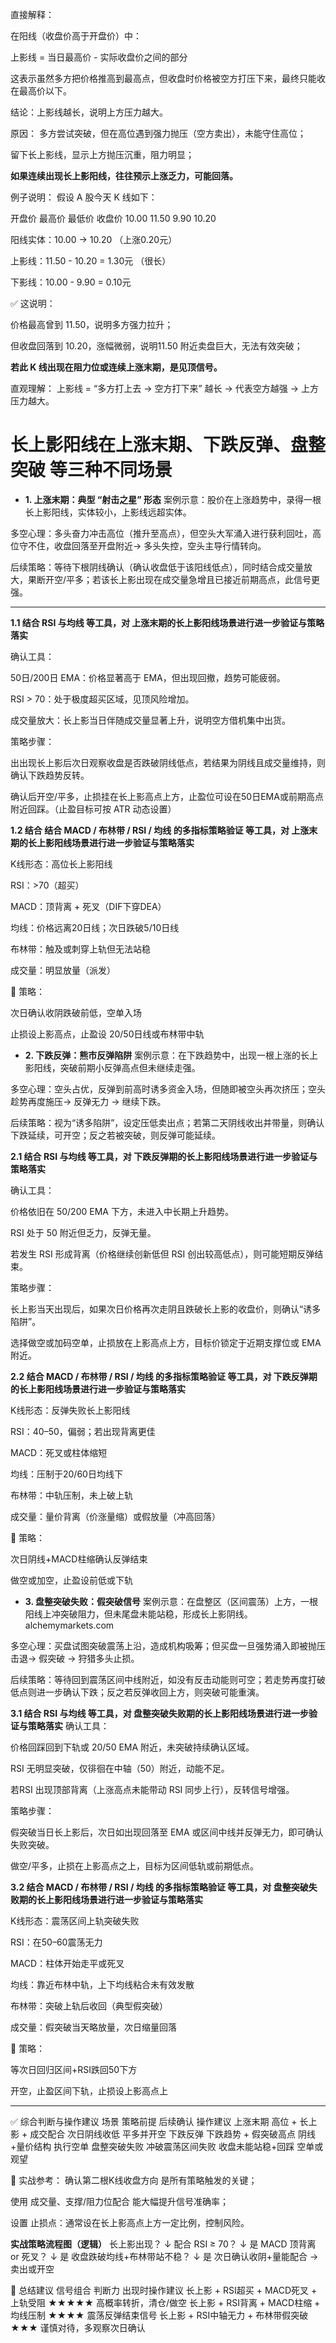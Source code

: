 
直接解释：

在阳线（收盘价高于开盘价）中：

上影线 = 当日最高价 - 实际收盘价之间的部分

这表示虽然多方把价格推高到最高点，但收盘时价格被空方打压下来，最终只能收在最高价以下。

结论：上影线越长，说明上方压力越大。

原因：
多方尝试突破，但在高位遇到强力抛压（空方卖出），未能守住高位；

留下长上影线，显示上方抛压沉重，阻力明显；

**如果连续出现长上影阳线，往往预示上涨乏力，可能回落。**

例子说明：
假设 A 股今天 K 线如下：

开盘价	最高价	最低价	收盘价
10.00	11.50	9.90	10.20

阳线实体：10.00 → 10.20 （上涨0.20元）

上影线：11.50 - 10.20 = 1.30元 （很长）

下影线：10.00 - 9.90 = 0.10元

✅ 这说明：

价格最高曾到 11.50，说明多方强力拉升；

但收盘回落到 10.20，涨幅微弱，说明11.50 附近卖盘巨大，无法有效突破；

**若此 K 线出现在阻力位或连续上涨末期，是见顶信号。**

直观理解：
上影线 = “多方打上去 → 空方打下来”
越长 → 代表空方越强 → 上方压力越大。

# 长上影阳线在上涨末期、下跌反弹、盘整突破 等三种不同场景

* **1. 上涨末期：典型 “射击之星” 形态**
案例示意：股价在上涨趋势中，录得一根长上影阳线，实体较小，上影线远超实体。

多空心理：多头奋力冲击高位（推升至高点），但空头大军涌入进行获利回吐，高位守不住，收盘回落至开盘附近→ 多头失控，空头主导行情转向。

后续策略：等待下根阴线确认（确认收盘低于该阳线低点），同时结合成交量放大，果断开空/平多；若该长上影出现在成交量急增且已接近前期高点，此信号更强。

---

**1.1 结合 RSI 与均线 等工具，对 上涨末期的长上影阳线场景进行进一步验证与策略落实**

确认工具：

50日/200日 EMA：价格显著高于 EMA，但出现回撤，趋势可能疲弱。

RSI > 70：处于极度超买区域，见顶风险增加。

成交量放大：长上影当日伴随成交量显著上升，说明空方借机集中出货。

策略步骤：

出出现长上影后次日观察收盘是否跌破阴线低点，若结果为阴线且成交量维持，则确认下跌趋势反转。

确认后开空/平多，止损挂在长上影高点上方，止盈位可设在50日EMA或前期高点附近回踩。（止盈目标可按 ATR 动态设置）

**1.2 结合 结合 MACD / 布林带 / RSI / 均线 的多指标策略验证 等工具，对 上涨末期的长上影阳线场景进行进一步验证与策略落实**


K线形态：高位长上影阳线

RSI：>70（超买）

MACD：顶背离 + 死叉（DIF下穿DEA）

均线：价格远离20日线；次日跌破5/10日线

布林带：触及或刺穿上轨但无法站稳

成交量：明显放量（派发）

📌 策略：

次日确认收阴跌破前低，空单入场

止损设上影高点，止盈设 20/50日线或布林带中轨





* **2. 下跌反弹：熊市反弹陷阱**
案例示意：在下跌趋势中，出现一根上涨的长上影阳线，突破前期小反弹高点但未继续走强。

多空心理：空头占优，反弹到前高时诱多资金入场，但随即被空头再次挤压；空头趁势再度施压→ 反弹无力 → 继续下跌。

后续策略：视为“诱多陷阱”，设定压低卖出点；若第二天阴线收出并带量，则确认下跌延续，可开空；反之若被突破，则反弹可能延续。

**2.1 结合 RSI 与均线 等工具，对 下跌反弹期的长上影阳线场景进行进一步验证与策略落实**

确认工具：

价格依旧在 50/200 EMA 下方，未进入中长期上升趋势。

RSI 处于 50 附近但乏力，反弹无量。

若发生 RSI 形成背离（价格继续创新低但 RSI 创出较高低点），则可能短期反弹结束。

策略步骤：

长上影当天出现后，如果次日价格再次走阴且跌破长上影的收盘价，则确认“诱多陷阱”。

选择做空或加码空单，止损放在上影高点上方，目标价锁定于近期支撑位或 EMA 附近。

**2.2 结合  MACD / 布林带 / RSI / 均线 的多指标策略验证 等工具，对 下跌反弹期的长上影阳线场景进行进一步验证与策略落实**

K线形态：反弹失败长上影阳线

RSI：40–50，偏弱；若出现背离更佳

MACD：死叉或柱体缩短

均线：压制于20/60日均线下

布林带：中轨压制，未上破上轨

成交量：量价背离（价涨量缩）或假放量（冲高回落）

📌 策略：

次日阴线+MACD柱缩确认反弹结束

做空或加空，止盈设前低或下轨




* **3. 盘整突破失败：假突破信号**
案例示意：在盘整区（区间震荡）上方，一根阳线上冲突破阻力，但未尾盘未能站稳，形成长上影阴线。
alchemymarkets.com

多空心理：买盘试图突破震荡上沿，造成机构吸筹；但买盘一旦强势涌入即被抛压击退→ 假突破 → 狩猎多头止损。

后续策略：等待回到震荡区间中线附近，如没有反击动能则可空；若走势再度打破低点则进一步确认下跌；反之若反弹收回上方，则突破可能重演。

**3.1 结合 RSI 与均线 等工具，对 盘整突破失败期的长上影阳线场景进行进一步验证与策略落实**
确认工具：

价格回踩回到下轨或 20/50 EMA 附近，未突破持续确认区域。

RSI 无明显突破，仅徘徊在中轴（50）附近，动能不足。

若RSI 出现顶部背离（上涨高点未能带动 RSI 同步上行），反转信号增强。

策略步骤：

假突破当日长上影后，次日如出现回落至 EMA 或区间中线并反弹无力，即可确认失败突破。

做空/平多，止损在上影高点之上，目标为区间低轨或前期低点。

**3.2 结合 MACD / 布林带 / RSI / 均线 的多指标策略验证 等工具，对 盘整突破失败期的长上影阳线场景进行进一步验证与策略落实**

K线形态：震荡区间上轨突破失败

RSI：在50–60震荡无力

MACD：柱体开始走平或死叉

均线：靠近布林中轨，上下均线粘合未有效发散

布林带：突破上轨后收回（典型假突破）

成交量：假突破当天略放量，次日缩量回落

📌 策略：

等次日回归区间+RSI跌回50下方

开空，止盈区间下轨，止损设上影高点上


---

✅ 综合判断与操作建议
场景	        策略前提	                   后续确认	        操作建议
上涨末期	     高位 + 长上影 + 成交配合	     次日阴线收低	     平多并开空
下跌反弹	     下跌趋势 + 假突破高点	       阴线+量价结构	     执行空单
盘整突破失败	冲破震荡区间失败	           收盘未能站稳+回踩	    空单或观望


🧠 实战参考：
确认第二根K线收盘方向 是所有策略触发的关键；

使用 成交量、支撑/阻力位配合 能大幅提升信号准确率；

设置 止损点：通常设在长上影高点上方一定比例，控制风险。


**实战策略流程图（逻辑）**
长上影出现？
   ↓
配合 RSI ≥ 70？
   ↓ 是
MACD 顶背离 or 死叉？
   ↓ 是
收盘跌破均线+布林带站不稳？
   ↓ 是
次日确认收阴+量能配合 → 卖出或开空

📌 总结建议
信号组合                              	判断力	                  出现时操作建议
长上影 + RSI超买 + MACD死叉 + 上轨受阻	★★★★★	               高概率转折，清仓/做空
长上影 + RSI背离 + MACD柱缩 + 均线压制	★★★★	                 震荡反弹结束信号
长上影 + RSI中轴无力 + 布林带假突破	    ★★★	                   谨慎对待，多观察次日确认

